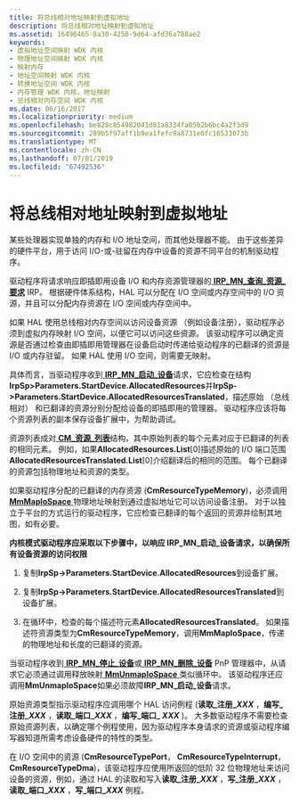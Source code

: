```yaml
---
title: 将总线相对地址映射到虚拟地址
description: 将总线相对地址映射到虚拟地址
ms.assetid: 16496465-8a30-4250-9d64-afd36a788ae2
keywords:
- 虚拟地址空间映射 WDK 内核
- 物理地址空间映射 WDK 内核
- 映射内存
- 地址空间映射 WDK 内核
- 转换地址空间 WDK 内核
- 内存管理 WDK 内核，地址映射
- 总线相对内存空间 WDK 内核
ms.date: 06/16/2017
ms.localizationpriority: medium
ms.openlocfilehash: be828c854982041d81a8334fa0502b6bc4a2f3d9
ms.sourcegitcommit: 289b5f97aff1b9ea1fefc9a8731e0fc16533073b
ms.translationtype: MT
ms.contentlocale: zh-CN
ms.lasthandoff: 07/01/2019
ms.locfileid: "67492536"
---
```

# <a name="mapping-bus-relative-addresses-to-virtual-addresses"></a>将总线相对地址映射到虚拟地址





某些处理器实现单独的内存和 I/O 地址空间，而其他处理器不能。 由于这些差异的硬件平台，用于访问 I/O-或-驻留在内存中设备的资源不同平台的机制驱动程序。

驱动程序将请求响应即插即用设备 I/O 和内存资源管理器的[ **IRP\_MN\_查询\_资源\_要求**](https://docs.microsoft.com/windows-hardware/drivers/kernel/irp-mn-query-resource-requirements) IRP。 根据硬件体系结构，HAL 可以分配在 I/O 空间或内存空间中的 I/O 资源，并且可以分配内存资源在 I/O 空间或内存空间中。

如果 HAL 使用总线相对内存空间以访问设备资源 （例如设备注册），驱动程序必须到虚拟内存映射 I/O 空间，以便它可以访问这些资源。 该驱动程序可以确定资源是否通过检查由即插即用管理器在设备启动时传递给驱动程序的已翻译的资源是 I/O 或内存驻留。 如果 HAL 使用 I/O 空间，则需要无映射。

具体而言，当驱动程序收到[ **IRP\_MN\_启动\_设备**](https://docs.microsoft.com/windows-hardware/drivers/kernel/irp-mn-start-device)请求，它应检查在结构**IrpSp&gt;Parameters.StartDevice.AllocatedResources**并**IrpSp-&gt;Parameters.StartDevice.AllocatedResourcesTranslated**，描述原始 （总线相对） 和已翻译的资源分别分配给设备的即插即用的管理器。 驱动程序应该将每个资源列表的副本保存设备扩展中，为帮助调试。

资源列表成对[ **CM\_资源\_列表**](https://docs.microsoft.com/windows-hardware/drivers/ddi/content/wdm/ns-wdm-_cm_resource_list)结构，其中原始列表的每个元素对应于已翻译的列表的相同元素。 例如，如果**AllocatedResources.List**\[0\]描述原始的 I/O 端口范围**AllocatedResourcesTranslated.List**\[0\]介绍翻译后的相同的范围。 每个已翻译的资源包括物理地址和资源的类型。

如果驱动程序分配的已翻译的内存资源 (**CmResourceTypeMemory**)，必须调用[ **MmMapIoSpace** ](https://docs.microsoft.com/windows-hardware/drivers/ddi/content/wdm/nf-wdm-mmmapiospace)物理地址映射到通过虚拟地址它可以访问设备注册。 对于以独立于平台的方式运行的驱动程序，它应检查已翻译的每个返回的资源并绘制其地图，如有必要。

**内核模式驱动程序应采取以下步骤中，以响应 IRP\_MN\_启动\_设备请求，以确保所有设备资源的访问权限**

1.  复制**IrpSp-&gt;Parameters.StartDevice.AllocatedResources**到设备扩展。

2.  复制**IrpSp-&gt;Parameters.StartDevice.AllocatedResourcesTranslated**到设备扩展。

3.  在循环中，检查的每个描述符元素**AllocatedResourcesTranslated**。 如果描述符资源类型为**CmResourceTypeMemory**，调用**MmMapIoSpace**，传递的物理地址和长度的已翻译的资源。

当驱动程序收到[ **IRP\_MN\_停止\_设备**](https://docs.microsoft.com/windows-hardware/drivers/kernel/irp-mn-stop-device)或[ **IRP\_MN\_删除\_设备**](https://docs.microsoft.com/windows-hardware/drivers/kernel/irp-mn-remove-device) PnP 管理器中，从请求它必须通过调用释放映射[ **MmUnmapIoSpace** ](https://docs.microsoft.com/windows-hardware/drivers/ddi/content/wdm/nf-wdm-mmunmapiospace)类似循环中。 该驱动程序还应调用**MmUnmapIoSpace**如果必须故障**IRP\_MN\_启动\_设备**请求。

原始资源类型指示驱动程序应调用哪个 HAL 访问例程 (**读取\_注册\__XXX_** ，**编写\_注册\__XXX_** ，**读取\_端口\__XXX_** ，**编写\_端口\_ _XXX_** )。 大多数驱动程序不需要检查原始资源列表，以确定哪个例程使用，因为驱动程序本身请求的资源或驱动程序编写器知道所需考虑设备硬件的特性的类型。

 在 I/O 空间中的资源 (**CmResourceTypePort**， **CmResourceTypeInterrupt**， **CmResourceTypeDma**)，该驱动程序应使用所返回的低阶 32 位物理地址来访问设备的资源，例如，通过 HAL 的读取和写入**读取\_注册\__XXX_** ，**写\_注册\__XXX_** ，**读取\_端口\__XXX_** ，**写\_端口\__XXX_** 例程。
 
 

 




